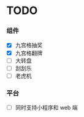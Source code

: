 # TODO

### 组件

- [x] 九宫格抽奖
- [x] 九宫格翻牌
- [ ] 大转盘
- [ ] 刮刮乐
- [ ] 老虎机

### 平台

- [ ] 同时支持小程序和 web 端
